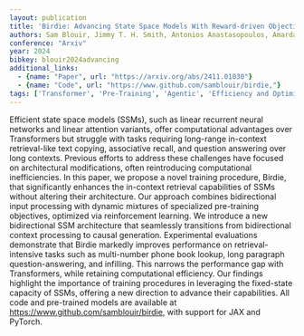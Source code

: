 ```yaml
---
layout: publication
title: 'Birdie: Advancing State Space Models With Reward-driven Objectives And Curricula'
authors: Sam Blouir, Jimmy T. H. Smith, Antonios Anastasopoulos, Amarda Shehu
conference: "Arxiv"
year: 2024
bibkey: blouir2024advancing
additional_links:
  - {name: "Paper", url: "https://arxiv.org/abs/2411.01030"}
  - {name: "Code", url: "https://www.github.com/samblouir/birdie,"}
tags: ['Transformer', 'Pre-Training', 'Agentic', 'Efficiency and Optimization', 'Applications', 'RAG', 'Model Architecture', 'Reinforcement Learning', 'Training Techniques', 'Attention Mechanism', 'Has Code', 'Pretraining Methods']
---
```

Efficient state space models (SSMs), such as linear recurrent neural networks
and linear attention variants, offer computational advantages over Transformers
but struggle with tasks requiring long-range in-context retrieval-like text
copying, associative recall, and question answering over long contexts.
Previous efforts to address these challenges have focused on architectural
modifications, often reintroducing computational inefficiencies. In this paper,
we propose a novel training procedure, Birdie, that significantly enhances the
in-context retrieval capabilities of SSMs without altering their architecture.
Our approach combines bidirectional input processing with dynamic mixtures of
specialized pre-training objectives, optimized via reinforcement learning. We
introduce a new bidirectional SSM architecture that seamlessly transitions from
bidirectional context processing to causal generation. Experimental evaluations
demonstrate that Birdie markedly improves performance on retrieval-intensive
tasks such as multi-number phone book lookup, long paragraph
question-answering, and infilling. This narrows the performance gap with
Transformers, while retaining computational efficiency. Our findings highlight
the importance of training procedures in leveraging the fixed-state capacity of
SSMs, offering a new direction to advance their capabilities. All code and
pre-trained models are available at https://www.github.com/samblouir/birdie,
with support for JAX and PyTorch.
